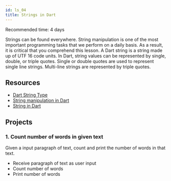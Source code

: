 ```yaml
---
id: ls_04
title: Strings in Dart
---
```


Recommended time: 4 days

Strings can be found everywhere. String manipulation is one of the most important programming tasks that we perform on a daily basis. As a result, it is critical that you comprehend this lesson.
A Dart string is a string made up of UTF 16 code units. In Dart, string values can be represented by single, double, or triple quotes. Single or double quotes are used to represent single line strings. Multi-line strings are represented by triple quotes.
## Resources

- [Dart String Type](https://api.dart.dev/stable/2.18.4/dart-core/String-class.html)
- [String manipulation in Dart](https://medium.com/dartlang/dart-string-manipulation-done-right-5abd0668ba3e)
- [String in Dart](https://dart-tutorial.com/introduction-and-basics/string-in-dart/)

## Projects

### 1. Count number of words in given text

Given a input paragraph of text, count and print the number of words in that text.

- Receive paragraph of text as user input
- Count number of words
- Print number of words
